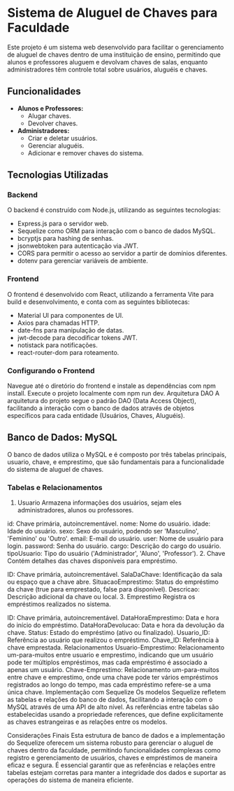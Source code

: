 # Sistema de Aluguel de Chaves para Faculdade

Este projeto é um sistema web desenvolvido para facilitar o gerenciamento de aluguel de chaves dentro de uma instituição de ensino, permitindo que alunos e professores aluguem e devolvam chaves de salas, enquanto administradores têm controle total sobre usuários, aluguéis e chaves.

## Funcionalidades

- **Alunos e Professores:**
  - Alugar chaves.
  - Devolver chaves.
- **Administradores:**
  - Criar e deletar usuários.
  - Gerenciar aluguéis.
  - Adicionar e remover chaves do sistema.

## Tecnologias Utilizadas

### Backend

O backend é construído com Node.js, utilizando as seguintes tecnologias:

- Express.js para o servidor web.
- Sequelize como ORM para interação com o banco de dados MySQL.
- bcryptjs para hashing de senhas.
- jsonwebtoken para autenticação via JWT.
- CORS para permitir o acesso ao servidor a partir de domínios diferentes.
- dotenv para gerenciar variáveis de ambiente.

### Frontend
O frontend é desenvolvido com React, utilizando a ferramenta Vite para build e desenvolvimento, e conta com as seguintes bibliotecas:

- Material UI para componentes de UI.
- Axios para chamadas HTTP.
- date-fns para manipulação de datas.
- jwt-decode para decodificar tokens JWT.
- notistack para notificações.
- react-router-dom para roteamento.


### Configurando o Frontend
Navegue até o diretório do frontend e instale as dependências com npm install.
Execute o projeto localmente com npm run dev.
Arquitetura DAO
A arquitetura do projeto segue o padrão DAO (Data Access Object), facilitando a interação com o banco de dados através de objetos específicos para cada entidade (Usuários, Chaves, Aluguéis).

## Banco de Dados: MySQL
O banco de dados utiliza o MySQL e é composto por três tabelas principais, usuario, chave, e emprestimo, que são fundamentais para a funcionalidade do sistema de aluguel de chaves.

### Tabelas e Relacionamentos
1. Usuario
Armazena informações dos usuários, sejam eles administradores, alunos ou professores.

id: Chave primária, autoincrementável.
nome: Nome do usuário.
idade: Idade do usuário.
sexo: Sexo do usuário, podendo ser 'Masculino', 'Feminino' ou 'Outro'.
email: E-mail do usuário.
user: Nome de usuário para login.
password: Senha do usuário.
cargo: Descrição do cargo do usuário.
tipoUsuario: Tipo do usuário ('Administrador', 'Aluno', 'Professor').
2. Chave
Contém detalhes das chaves disponíveis para empréstimo.

ID: Chave primária, autoincrementável.
SalaDaChave: Identificação da sala ou espaço que a chave abre.
SituacaoEmprestimo: Status do empréstimo da chave (true para emprestado, false para disponível).
Descricao: Descrição adicional da chave ou local.
3. Emprestimo
Registra os empréstimos realizados no sistema.

ID: Chave primária, autoincrementável.
DataHoraEmprestimo: Data e hora do início do empréstimo.
DataHoraDevolucao: Data e hora da devolução da chave.
Status: Estado do empréstimo (ativo ou finalizado).
Usuario_ID: Referência ao usuário que realizou o empréstimo.
Chave_ID: Referência à chave emprestada.
Relacionamentos
Usuario-Emprestimo: Relacionamento um-para-muitos entre usuario e emprestimo, indicando que um usuário pode ter múltiplos empréstimos, mas cada empréstimo é associado a apenas um usuário.
Chave-Emprestimo: Relacionamento um-para-muitos entre chave e emprestimo, onde uma chave pode ter vários empréstimos registrados ao longo do tempo, mas cada empréstimo refere-se a uma única chave.
Implementação com Sequelize
Os modelos Sequelize refletem as tabelas e relações do banco de dados, facilitando a interação com o MySQL através de uma API de alto nível. As referências entre tabelas são estabelecidas usando a propriedade references, que define explicitamente as chaves estrangeiras e as relações entre os modelos.

Considerações Finais
Esta estrutura de banco de dados e a implementação do Sequelize oferecem um sistema robusto para gerenciar o aluguel de chaves dentro da faculdade, permitindo funcionalidades complexas como registro e gerenciamento de usuários, chaves e empréstimos de maneira eficaz e segura. É essencial garantir que as referências e relações entre tabelas estejam corretas para manter a integridade dos dados e suportar as operações do sistema de maneira eficiente.






